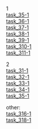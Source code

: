 1   
[task_35-1](https://cups.online/ru/workareas/education_1896/887/1650/)   
[task_36-1](https://cups.online/workareas/education_1896/929/1651/)   
[task_37-1](https://cups.online/ru/workareas/education_1896/888/1688/)   
[task_38-1](https://cups.online/ru/workareas/education_1896/928/1689/)   
[task_39-1](https://cups.online/ru/workareas/education_1896/889/1690/)   
[task_З10-1](https://cups.online/ru/workareas/education_1896/927/1691/)   
[task_З11-1](https://cups.online/ru/workareas/education_1896/890/1693/)   
   
2   
[task_З1-1](https://cups.online/ru/workareas/education_1897/896/1657/)   
[task_З2-1](https://cups.online/ru/workareas/education_1897/936/1696/)   
[task_З3-1](https://cups.online/ru/workareas/education_1897/895/1656/)   
[task_З4-1](https://cups.online/ru/workareas/education_1897/935/1695/)   
[task_З5-1](https://cups.online/ru/workareas/education_1897/894/1655/)   
   
other:   
[task_316-1](https://cups.online/ru/workareas/education_2277/1259/2395/)   
[task_318-1](https://cups.online/ru/workareas/education_2277/1261/2443/)   